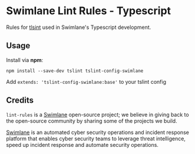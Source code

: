 # Swimlane Lint Rules - Typescript
Rules for [tlsint](https://github.com/palantir/tslint) used in Swimlane's Typescript development.

## Usage
Install via **npm**:

`npm install --save-dev tslint tslint-config-swimlane`

Add `extends: 'tslint-config-swimlane:base'` to your tslint config

## Credits
`lint-rules` is a [Swimlane](http://swimlane.com) open-source project; we
believe in giving back to the open-source community by sharing some of the
projects we build.

[Swimlane](http://www.swimlane.com) is an automated cyber security operations and incident response
platform that enables cyber security teams to leverage threat intelligence,
speed up incident response and automate security operations.
